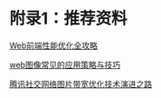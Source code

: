 # 附录1：推荐资料

[Web前端性能优化全攻略](http://www.poluoluo.com/jzxy/200912/75133.html)

[web图像常见的应用策略与技巧](https://isux.tencent.com/articles/59.html)

[腾讯社交网络图片带宽优化技术演进之路](https://mp.weixin.qq.com/s?__biz=MTEwNTM0ODI0MQ==&mid=2653435164&idx=1&sn=70f563a0717b6377d19644264111e6f1&chksm=720124e24576adf43c9073e32e750414547b70b0f6f7ceeafcc634edb88690c1e4de65e43b53&mpshare=1)



